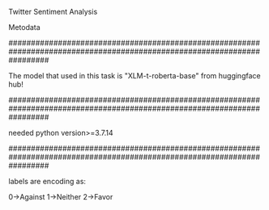 Twitter Sentiment Analysis

Metodata

#########################################################################################################################

The model that used in this task is "XLM-t-roberta-base" from huggingface hub!

#########################################################################################################################

needed python version>=3.7.14

#########################################################################################################################

labels are encoding as:

  0->Against
  1->Neither
  2->Favor
